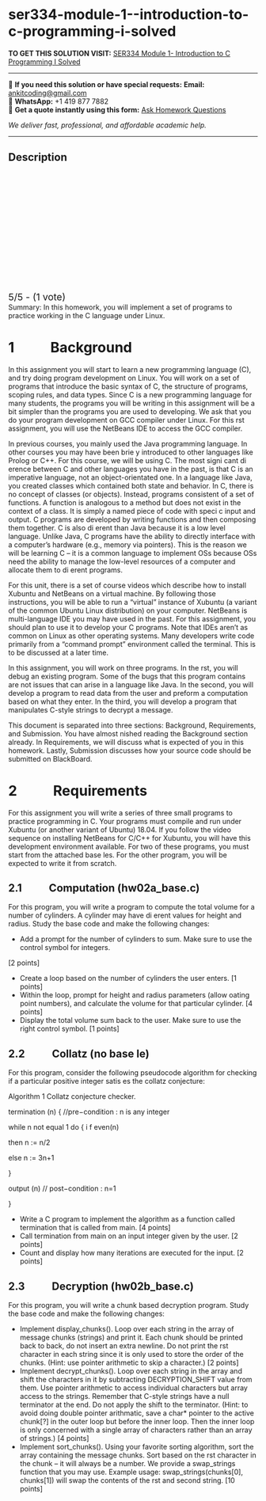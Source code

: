 # ser334-module-1--introduction-to-c-programming-i-solved
**TO GET THIS SOLUTION VISIT:** [SER334 Module 1- Introduction to C Programming I Solved](https://www.ankitcodinghub.com/product/ser334-module-1-introduction-to-c-programming-i-solved/)


---

📩 **If you need this solution or have special requests:** **Email:** ankitcoding@gmail.com  
📱 **WhatsApp:** +1 419 877 7882  
📄 **Get a quote instantly using this form:** [Ask Homework Questions](https://www.ankitcodinghub.com/services/ask-homework-questions/)

*We deliver fast, professional, and affordable academic help.*

---

<h2>Description</h2>



<div class="kk-star-ratings kksr-auto kksr-align-center kksr-valign-top" data-payload="{&quot;align&quot;:&quot;center&quot;,&quot;id&quot;:&quot;62681&quot;,&quot;slug&quot;:&quot;default&quot;,&quot;valign&quot;:&quot;top&quot;,&quot;ignore&quot;:&quot;&quot;,&quot;reference&quot;:&quot;auto&quot;,&quot;class&quot;:&quot;&quot;,&quot;count&quot;:&quot;1&quot;,&quot;legendonly&quot;:&quot;&quot;,&quot;readonly&quot;:&quot;&quot;,&quot;score&quot;:&quot;5&quot;,&quot;starsonly&quot;:&quot;&quot;,&quot;best&quot;:&quot;5&quot;,&quot;gap&quot;:&quot;4&quot;,&quot;greet&quot;:&quot;Rate this product&quot;,&quot;legend&quot;:&quot;5\/5 - (1 vote)&quot;,&quot;size&quot;:&quot;24&quot;,&quot;title&quot;:&quot;SER334 Module 1- Introduction to C Programming I Solved&quot;,&quot;width&quot;:&quot;138&quot;,&quot;_legend&quot;:&quot;{score}\/{best} - ({count} {votes})&quot;,&quot;font_factor&quot;:&quot;1.25&quot;}">

<div class="kksr-stars">

<div class="kksr-stars-inactive">
            <div class="kksr-star" data-star="1" style="padding-right: 4px">


<div class="kksr-icon" style="width: 24px; height: 24px;"></div>
        </div>
            <div class="kksr-star" data-star="2" style="padding-right: 4px">


<div class="kksr-icon" style="width: 24px; height: 24px;"></div>
        </div>
            <div class="kksr-star" data-star="3" style="padding-right: 4px">


<div class="kksr-icon" style="width: 24px; height: 24px;"></div>
        </div>
            <div class="kksr-star" data-star="4" style="padding-right: 4px">


<div class="kksr-icon" style="width: 24px; height: 24px;"></div>
        </div>
            <div class="kksr-star" data-star="5" style="padding-right: 4px">


<div class="kksr-icon" style="width: 24px; height: 24px;"></div>
        </div>
    </div>

<div class="kksr-stars-active" style="width: 138px;">
            <div class="kksr-star" style="padding-right: 4px">


<div class="kksr-icon" style="width: 24px; height: 24px;"></div>
        </div>
            <div class="kksr-star" style="padding-right: 4px">


<div class="kksr-icon" style="width: 24px; height: 24px;"></div>
        </div>
            <div class="kksr-star" style="padding-right: 4px">


<div class="kksr-icon" style="width: 24px; height: 24px;"></div>
        </div>
            <div class="kksr-star" style="padding-right: 4px">


<div class="kksr-icon" style="width: 24px; height: 24px;"></div>
        </div>
            <div class="kksr-star" style="padding-right: 4px">


<div class="kksr-icon" style="width: 24px; height: 24px;"></div>
        </div>
    </div>
</div>


<div class="kksr-legend" style="font-size: 19.2px;">
            5/5 - (1 vote)    </div>
    </div>
Summary: In this homework, you will implement a set of programs to practice working in the C language under Linux.

<h1>1&nbsp;&nbsp;&nbsp;&nbsp;&nbsp;&nbsp;&nbsp;&nbsp;&nbsp;&nbsp; Background</h1>
In this assignment you will start to learn a new programming language (C), and try doing program development on Linux. You will work on a set of programs that introduce the basic syntax of C, the structure of programs, scoping rules, and data types. Since C is a new programming language for many students, the programs you will be writing in this assignment will be a bit simpler than the programs you are used to developing. We ask that you do your program development on GCC compiler under Linux. For this rst assignment, you will use the NetBeans IDE to access the GCC compiler.

In previous courses, you mainly used the Java programming language. In other courses you may have been brie y introduced to other languages like Prolog or C++. For this course, we will be using C. The most signi cant di erence between C and other languages you have in the past, is that C is an imperative language, not an object-orientated one. In a language like Java, you created classes which contained both state and behavior. In C, there is no concept of classes (or objects). Instead, programs consistent of a set of functions. A function is analogous to a method but does not exist in the context of a class. It is simply a named piece of code with speci c input and output. C programs are developed by writing functions and then composing them together. C is also di erent than Java because it is a low level language. Unlike Java, C programs have the ability to directly interface with a computer’s hardware (e.g., memory via pointers). This is the reason we will be learning C – it is a common language to implement OSs because OSs need the ability to manage the low-level resources of a computer and allocate them to di erent programs.

For this unit, there is a set of course videos which describe how to install Xubuntu and NetBeans on a virtual machine. By following those instructions, you will be able to run a “virtual” instance of Xubuntu (a variant of the common Ubuntu Linux distribution) on your computer. NetBeans is multi-language IDE you may have used in the past. For this assignment, you should plan to use it to develop your C programs. Note that IDEs aren’t as common on Linux as other operating systems. Many developers write code primarily from a “command prompt” environment called the terminal. This is to be discussed at a later time.

In this assignment, you will work on three programs. In the rst, you will debug an existing program. Some of the bugs that this program contains are not issues that can arise in a language like Java. In the second, you will develop a program to read data from the user and preform a computation based on what they enter. In the third, you will develop a program that manipulates C-style strings to decrypt a message.

This document is separated into three sections: Background, Requirements, and Submission. You have almost nished reading the Background section already. In Requirements, we will discuss what is expected of you in this homework. Lastly, Submission discusses how your source code should be submitted on BlackBoard.

<h1>2&nbsp;&nbsp;&nbsp;&nbsp;&nbsp;&nbsp;&nbsp;&nbsp;&nbsp;&nbsp; Requirements</h1>
For this assignment you will write a series of three small programs to practice programming in C. Your programs must compile and run under Xubuntu (or another variant of Ubuntu) 18.04. If you follow the video sequence on installing NetBeans for C/C++ for Xubuntu, you will have this development environment available. For two of these programs, you must start from the attached base les. For the other program, you will be expected to write it from scratch.

<h2>2.1&nbsp;&nbsp;&nbsp;&nbsp;&nbsp;&nbsp;&nbsp;&nbsp;&nbsp;&nbsp; Computation (hw02a_base.c)</h2>
For this program, you will write a program to compute the total volume for a number of cylinders. A cylinder may have di erent values for height and radius. Study the base code and make the following changes:

<ul>
<li>Add a prompt for the number of cylinders to sum. Make sure to use the control symbol for integers.</li>
</ul>
[2 points]

<ul>
<li>Create a loop based on the number of cylinders the user enters. [1 points]</li>
<li>Within the loop, prompt for height and radius parameters (allow oating point numbers), and calculate the volume for that particular cylinder. [4 points]</li>
<li>Display the total volume sum back to the user. Make sure to use the right control symbol. [1 points]</li>
</ul>
<h2>2.2&nbsp;&nbsp;&nbsp;&nbsp;&nbsp;&nbsp;&nbsp;&nbsp;&nbsp;&nbsp; Collatz (no base le)</h2>
For this program, consider the following pseudocode algorithm for checking if a particular positive integer satis es the collatz conjecture:

Algorithm 1 Collatz conjecture checker.

termination (n) { //pre−condition : n is any integer

while n not equal 1 do { i f even(n)

then n := n/2

else n := 3n+1

}

output (n) // post−condition : n=1

}

<ul>
<li>Write a C program to implement the algorithm as a function called termination that is called from main. [4 points]</li>
<li>Call termination from main on an input integer given by the user. [2 points]</li>
<li>Count and display how many iterations are executed for the input. [2 points]</li>
</ul>
<h2>2.3&nbsp;&nbsp;&nbsp;&nbsp;&nbsp;&nbsp;&nbsp;&nbsp;&nbsp;&nbsp; Decryption (hw02b_base.c)</h2>
For this program, you will write a chunk based decryption program. Study the base code and make the following changes:

<ul>
<li>Implement display_chunks(). Loop over each string in the array of message chunks (strings) and print it. Each chunk should be printed back to back, do not insert an extra newline. Do not print the rst character in each string since it is only used to store the order of the chunks. (Hint: use pointer arithmetic to skip a character.) [2 points]</li>
<li>Implement decrypt_chunks(). Loop over each string in the array and shift the characters in it by subtracting DECRYPTION_SHIFT value from them. Use pointer arithmetic to access individual characters but array access to the strings. Remember that C-style strings have a null terminator at the end. Do not apply the shift to the terminator. (Hint: to avoid doing double pointer arithmatic, save a char* pointer to the active chunk[?] in the outer loop but before the inner loop. Then the inner loop is only concerned with a single array of characters rather than an array of strings.) [4 points]</li>
<li>Implement sort_chunks(). Using your favorite sorting algorithm, sort the array containing the message chunks. Sort based on the rst character in the chunk – it will always be a number. We provide a swap_strings function that you may use. Example usage: swap_strings(chunks[0], chunks[1]) will swap the contents of the rst and second string. [10 points]</li>
</ul>
